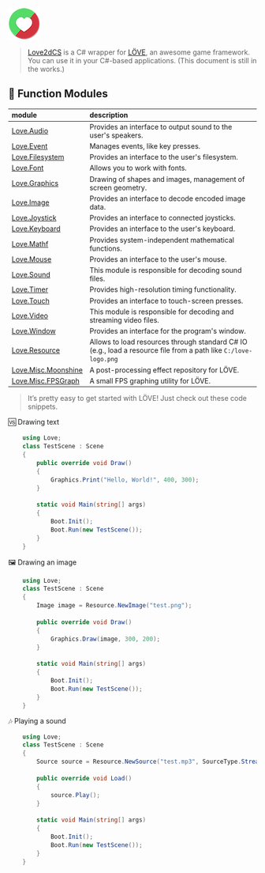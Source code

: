 ![](/img/logo.png)

> [Love2dCS](https://github.com/endlesstravel/Love2dCS) is a C# wrapper for [LÖVE](https://love2d.org/), an awesome game framework. You can use it in your C#-based applications. (This document is still in the works.)


## 🎫 Function Modules

|module              | description                      |
|:-------------------|:-----------------------------------|
|[Love.Audio](/module/Love.Audio.md)  |Provides an interface to output sound to the user's speakers.
|[Love.Event](/module/Love.Event.md)	|Manages events, like key presses.
|[Love.Filesystem](/module/Love.Filesystem.md)	|Provides an interface to the user's filesystem.
|[Love.Font](/module/Love.Font.md)	|Allows you to work with fonts.
|[Love.Graphics](/module/Love.Graphics.md)	|Drawing of shapes and images, management of screen geometry.
|[Love.Image](/module/Love.Image.md)	|Provides an interface to decode encoded image data.
|[Love.Joystick](/module/Love.Joystick.md)	|Provides an interface to connected joysticks.
|[Love.Keyboard](/module/Love.Keyboard.md)	|Provides an interface to the user's keyboard.
|[Love.Mathf](/module/Love.Mathf.md)	|Provides system-independent mathematical functions.
|[Love.Mouse](/module/Love.Mouse.md)	|Provides an interface to the user's mouse.
|[Love.Sound](/module/Love.Sound.md)	|This module is responsible for decoding sound files.
|[Love.Timer](/module/Love.Timer.md)	|Provides high-resolution timing functionality.
|[Love.Touch](/module/Love.Touch.md)	|Provides an interface to touch-screen presses.
|[Love.Video](/module/Love.Video.md)	|This module is responsible for decoding and streaming video files.
|[Love.Window](/module/Love.Window.md)	|Provides an interface for the program's window.
|[Love.Resource](/module/Love.Resource.md) |Allows to load resources through standard C# IO (e.g., load a resource file from a path like `C:/love-logo.png`
|[Love.Misc.Moonshine](/module/Love.Misc.Moonshine.md) |A post-processing effect repository for LÖVE.
|[Love.Misc.FPSGraph](/module/Love.Misc.FPSGraph.md) |A small FPS graphing utility for LÖVE.


> It’s pretty easy to get started with LÖVE! Just check out these code snippets.

🆚 Drawing text
```C#
    using Love;
    class TestScene : Scene
    {
        public override void Draw()
        {
            Graphics.Print("Hello, World!", 400, 300);
        }

        static void Main(string[] args)
        {
            Boot.Init();
            Boot.Run(new TestScene());
        }
    }
```

🖼 Drawing an image
```C#
    using Love;
    class TestScene : Scene
    {
        Image image = Resource.NewImage("test.png");

        public override void Draw()
        {
            Graphics.Draw(image, 300, 200);
        }

        static void Main(string[] args)
        {
            Boot.Init();
            Boot.Run(new TestScene());
        }
    }
```


🎶 Playing a sound
```C#
    using Love;
    class TestScene : Scene
    {
        Source source = Resource.NewSource("test.mp3", SourceType.Stream);

        public override void Load()
        {
            source.Play();
        }

        static void Main(string[] args)
        {
            Boot.Init();
            Boot.Run(new TestScene());
        }
    }
```